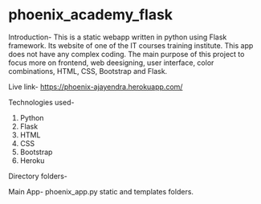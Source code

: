 # phoenix_academy_flask

Introduction- This is a static webapp written in python using Flask framework. Its website of one of the IT courses training institute. This app does not have any complex coding. 
The main purpose of this project to focus more on frontend, web deesigning, user interface, color combinations, HTML, CSS, Bootstrap and Flask.

Live link- https://phoenix-ajayendra.herokuapp.com/

Technologies used-

1. Python
2. Flask
3. HTML
4. CSS
5. Bootstrap
6. Heroku


Directory folders- 

Main App- phoenix_app.py
static and templates folders.
